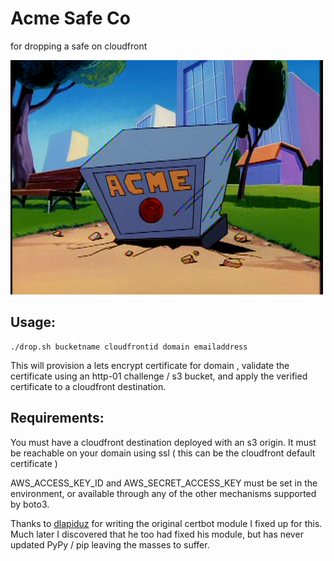 # Acme Safe Co
for dropping a safe on cloudfront

![Picture of cartoon safe](/safe.png?raw=true)

## Usage:

    ./drop.sh bucketname cloudfrontid domain emailaddress

This will provision a lets encrypt certificate for domain , validate the certificate using an http-01 challenge / s3 bucket, and apply the verified certificate to a cloudfront destination.

## Requirements:

You must have a cloudfront destination deployed with an s3 origin. It must be reachable on your domain using ssl ( this can be the cloudfront default certificate )

AWS_ACCESS_KEY_ID and AWS_SECRET_ACCESS_KEY must be set in the environment, or available through any of the other mechanisms supported by boto3.

Thanks to [dlapiduz](https://github.com/dlapiduz/certbot-s3front "dlapiduz") for writing the original certbot module I fixed up for this. Much later I discovered that he too had fixed his module, but has never updated PyPy / pip leaving the masses to suffer.